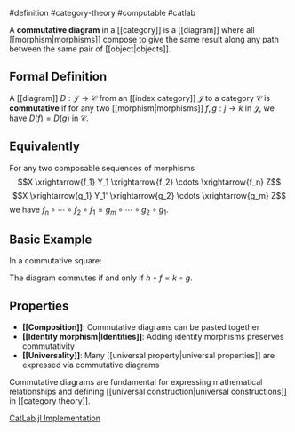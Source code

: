 #definition #category-theory #computable #catlab

A **commutative diagram** in a [[category]] is a [[diagram]] where all [[morphism|morphisms]] compose to give the same result along any path between the same pair of [[object|objects]].

## Formal Definition

A [[diagram]] $D: \mathcal{J} \to \mathcal{C}$ from an [[index category]] $\mathcal{J}$ to a category $\mathcal{C}$ is **commutative** if for any two [[morphism|morphisms]] $f, g: j \to k$ in $\mathcal{J}$, we have $D(f) = D(g)$ in $\mathcal{C}$.

## Equivalently

For any two composable sequences of morphisms $$X \xrightarrow{f_1} Y_1 \xrightarrow{f_2} \cdots \xrightarrow{f_n} Z$$ $$X \xrightarrow{g_1} Y_1' \xrightarrow{g_2} \cdots \xrightarrow{g_m} Z$$ we have $f_n \circ \cdots \circ f_2 \circ f_1 = g_m \circ \cdots \circ g_2 \circ g_1$.

## Basic Example

In a commutative square:

<!-- \begin{tikzcd} A \arrow[r, "f"] \arrow[d, "g"'] & B \arrow[d, "h"] \\ C \arrow[r, "k"'] & D \end{tikzcd} -->

The diagram commutes if and only if $h \circ f = k \circ g$.

## Properties

- **[[Composition]]**: Commutative diagrams can be pasted together
- **[[Identity morphism|Identities]]**: Adding identity morphisms preserves commutativity
- **[[Universality]]**: Many [[universal property|universal properties]] are expressed via commutative diagrams

Commutative diagrams are fundamental for expressing mathematical relationships and defining [[universal construction|universal constructions]] in [[category theory]].

[CatLab.jl Implementation](https://github.com/AlgebraicJulia/Catlab.jl/blob/main/src/categorical_algebra/)